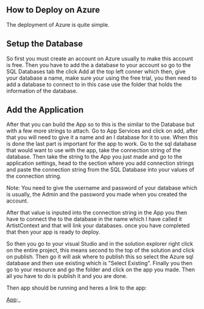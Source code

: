 ## How to Deploy on Azure

The deployment of Azure is quite simple. 

## Setup the Database

So first you must create an account on Azure usually to make this account is free. 
Then you have to add the a database to your account so go to the SQL Databases tab the click Add at the top left conner which then,
give your database a name, make sure your using the free trial, you then need to add a database to connect to in this case use the 
folder that holds the information of the database.

## Add the Application

After that you can build the App so to this is the similar to the Database but with a few more strings to attach.
Go to App Services and click on add, after that you will need to give it a name and an I database for it to use. 
When this is done the last part is important for the app to work.
Go to the sql database that would want to use with the app, take the connection string of the database. Then take the 
string to the App you just made and go to the application settings, head to the section where you add connection strings and paste the 
connection string from the SQL Database into your values of the connection string.


Note: You need to give the username and password of your database which is usually,
the Admin and the password you made when you created the account.

After that value is inputed into the connection string in the App you then have to connect the to the database in the name which 
I have called it ArtistContext and that will link your databases.
once you have completed that then your app is ready to deploy.

So then you go to your visual Studio and in the solution explorer right click on the entire project, this means second to the top of the 
solution and click on publish. 
Then go it will ask where to publish this so select the Azure sql database and then use existing which is "Select Existing". Finally you then 
go to your resource and go the folder and click on the app you made. Then all you have to do is publish it and you are done.

Then app should be running and heres a link to the app:

[App](http://homework9.azurewebsites.net/):_
